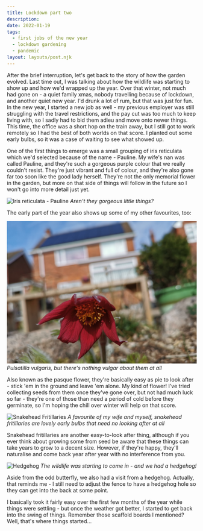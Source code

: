 ```yaml
---
title: Lockdown part two
description: 
date: 2022-01-19
tags:
  - first jobs of the new year
  - lockdown gardening
  - pandemic
layout: layouts/post.njk
---
```


After the brief interruption, let's get back to the story of how the garden evolved. Last time out, I was talking about how the wildlife was starting to show up and how we'd wrapped up the year. Over that winter, not much had gone on - a quiet family xmas, nobody travelling because of lockdown, and another quiet new year. I'd drunk a lot of rum, but that was just for fun. In the new year, I started a new job as well - my previous employer was still struggling with the travel restrictions, and the pay cut was too much to keep living with, so I sadly had to bid them adieu and move onto newer things. This time, the office was a short hop on the train away, but I still got to work remotely so I had the best of both worlds on that score.  I planted out some early bulbs, so it was a case of waiting to see what showed up.

One of the first things to emerge was a small grouping of iris reticulata which we'd selected because of the name - Pauline. My wife's nan was called Pauline, and they're such a gorgeous purple colour that we really couldn't resist. They're just vibrant and full of colour, and they're also gone far too soon like the good lady herself. They're not the only memorial flower in the garden, but more on that side of things will follow in the future so I won't go into more detail just yet.

<!--more-->

![Iris reticulata - Pauline](/img/posts/pauline-iris.jpg)
*Aren't they gorgeous little things?*

The early part of the year also shows up some of my other favourites, too:

![Pulsatilla vulgaris](/img/posts/pulsatilla-vulgaris.jpg)
*Pulsatilla vulgaris, but there's nothing vulgar about them at all*

Also known as the pasque flower, they're basically easy as pie to look after - stick 'em in the ground and leave 'em alone. My kind of flower! I've tried collecting seeds from them once they've gone over, but not had much luck so far - they're one of those than need a period of cold before they germinate, so I'm hoping the chill over winter will help on that score.

![Snakehead Fritillaries](/img/posts/snakehead-fritillaries.jpg)
*A favourite of my wife and myself, snakehead fritillaries are lovely early bulbs that need no looking after at all*

Snakehead fritillaries are another easy-to-look after thing, although if you ever think about growing some from seed be aware that these things can take years to grow to a decent size. However, if they're happy, they'll naturalise and come back year after year with no interference from you.

![Hedgehog](/img/posts/hedgehog.jpg)
*The wildlife was starting to come in - and we had a hedgehog!*

Aside from the odd butterfly, we also had a visit from a hedgehog. Actually, that reminds me - I still need to adjust the fence to have a hedgehog hole so they can get into the back at some point.

I basically took it fairly easy over the first few months of the year while things were settling - but once the weather got better, I started to get back into the swing of things. Remember those scaffold boards I mentioned? Well, that's where things started...